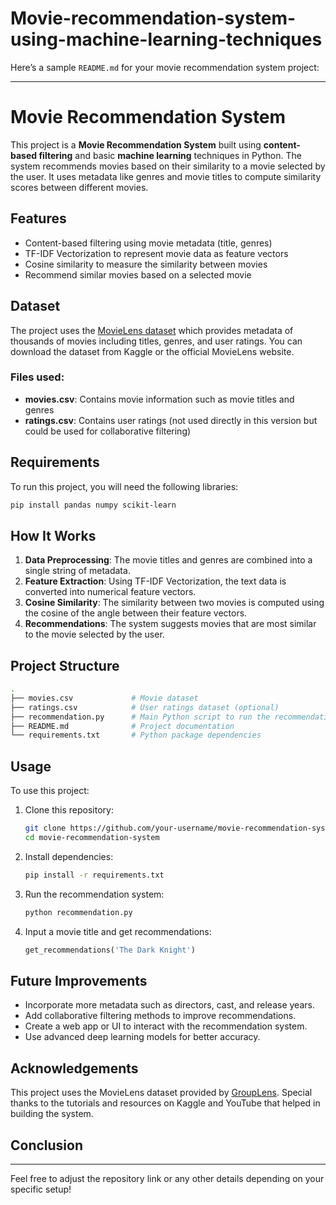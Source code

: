 # Movie-recommendation-system-using-machine-learning-techniques
Here’s a sample `README.md` for your movie recommendation system project:

---

# Movie Recommendation System

This project is a **Movie Recommendation System** built using **content-based filtering** and basic **machine learning** techniques in Python. The system recommends movies based on their similarity to a movie selected by the user. It uses metadata like genres and movie titles to compute similarity scores between different movies.

## Features

- Content-based filtering using movie metadata (title, genres)
- TF-IDF Vectorization to represent movie data as feature vectors
- Cosine similarity to measure the similarity between movies
- Recommend similar movies based on a selected movie

## Dataset

The project uses the [MovieLens dataset](https://grouplens.org/datasets/movielens/) which provides metadata of thousands of movies including titles, genres, and user ratings. You can download the dataset from Kaggle or the official MovieLens website.

### Files used:
- **movies.csv**: Contains movie information such as movie titles and genres
- **ratings.csv**: Contains user ratings (not used directly in this version but could be used for collaborative filtering)

## Requirements

To run this project, you will need the following libraries:

```bash
pip install pandas numpy scikit-learn
```

## How It Works

1. **Data Preprocessing**: The movie titles and genres are combined into a single string of metadata. 
2. **Feature Extraction**: Using TF-IDF Vectorization, the text data is converted into numerical feature vectors.
3. **Cosine Similarity**: The similarity between two movies is computed using the cosine of the angle between their feature vectors.
4. **Recommendations**: The system suggests movies that are most similar to the movie selected by the user.

## Project Structure

```bash
.
├── movies.csv             # Movie dataset
├── ratings.csv            # User ratings dataset (optional)
├── recommendation.py      # Main Python script to run the recommendation system
├── README.md              # Project documentation
└── requirements.txt       # Python package dependencies
```

## Usage

To use this project:

1. Clone this repository:
   ```bash
   git clone https://github.com/your-username/movie-recommendation-system.git
   cd movie-recommendation-system
   ```

2. Install dependencies:
   ```bash
   pip install -r requirements.txt
   ```

3. Run the recommendation system:
   ```bash
   python recommendation.py
   ```

4. Input a movie title and get recommendations:
   ```python
   get_recommendations('The Dark Knight')
   ```

## Future Improvements

- Incorporate more metadata such as directors, cast, and release years.
- Add collaborative filtering methods to improve recommendations.
- Create a web app or UI to interact with the recommendation system.
- Use advanced deep learning models for better accuracy.

## Acknowledgements

This project uses the MovieLens dataset provided by [GroupLens](https://grouplens.org/datasets/movielens/). Special thanks to the tutorials and resources on Kaggle and YouTube that helped in building the system.

## Conclusion

---

Feel free to adjust the repository link or any other details depending on your specific setup!
